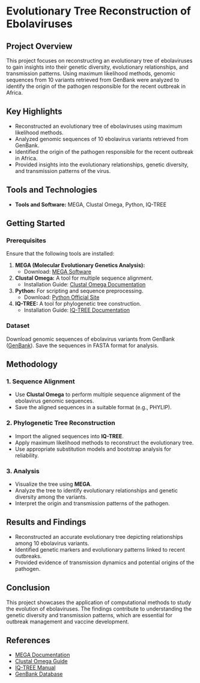 # Evolutionary Tree Reconstruction of Ebolaviruses

## Project Overview
This project focuses on reconstructing an evolutionary tree of ebolaviruses to gain insights into their genetic diversity, evolutionary relationships, and transmission patterns. Using maximum likelihood methods, genomic sequences from 10 variants retrieved from GenBank were analyzed to identify the origin of the pathogen responsible for the recent outbreak in Africa.

## Key Highlights
- Reconstructed an evolutionary tree of ebolaviruses using maximum likelihood methods.
- Analyzed genomic sequences of 10 ebolavirus variants retrieved from GenBank.
- Identified the origin of the pathogen responsible for the recent outbreak in Africa.
- Provided insights into the evolutionary relationships, genetic diversity, and transmission patterns of the virus.

## Tools and Technologies
- **Tools and Software:** MEGA, Clustal Omega, Python, IQ-TREE

## Getting Started

### Prerequisites
Ensure that the following tools are installed:
1. **MEGA (Molecular Evolutionary Genetics Analysis):**
   - Download: [MEGA Software](https://www.megasoftware.net/)
2. **Clustal Omega:** A tool for multiple sequence alignment.
   - Installation Guide: [Clustal Omega Documentation](https://www.ebi.ac.uk/Tools/msa/clustalo/)
3. **Python:** For scripting and sequence preprocessing.
   - Download: [Python Official Site](https://www.python.org/)
4. **IQ-TREE:** A tool for phylogenetic tree construction.
   - Installation Guide: [IQ-TREE Documentation](http://www.iqtree.org/)

### Dataset
Download genomic sequences of ebolavirus variants from GenBank ([GenBank](https://www.ncbi.nlm.nih.gov/genbank/)). Save the sequences in FASTA format for analysis.

## Methodology

### 1. Sequence Alignment
- Use **Clustal Omega** to perform multiple sequence alignment of the ebolavirus genomic sequences.
- Save the aligned sequences in a suitable format (e.g., PHYLIP).

### 2. Phylogenetic Tree Reconstruction
- Import the aligned sequences into **IQ-TREE**.
- Apply maximum likelihood methods to reconstruct the evolutionary tree.
- Use appropriate substitution models and bootstrap analysis for reliability.

### 3. Analysis
- Visualize the tree using **MEGA**.
- Analyze the tree to identify evolutionary relationships and genetic diversity among the variants.
- Interpret the origin and transmission patterns of the pathogen.

## Results and Findings
- Reconstructed an accurate evolutionary tree depicting relationships among 10 ebolavirus variants.
- Identified genetic markers and evolutionary patterns linked to recent outbreaks.
- Provided evidence of transmission dynamics and potential origins of the pathogen.

## Conclusion
This project showcases the application of computational methods to study the evolution of ebolaviruses. The findings contribute to understanding the genetic diversity and transmission patterns, which are essential for outbreak management and vaccine development.

## References
- [MEGA Documentation](https://www.megasoftware.net/)
- [Clustal Omega Guide](https://www.ebi.ac.uk/Tools/msa/clustalo/)
- [IQ-TREE Manual](http://www.iqtree.org/)
- [GenBank Database](https://www.ncbi.nlm.nih.gov/genbank/)

